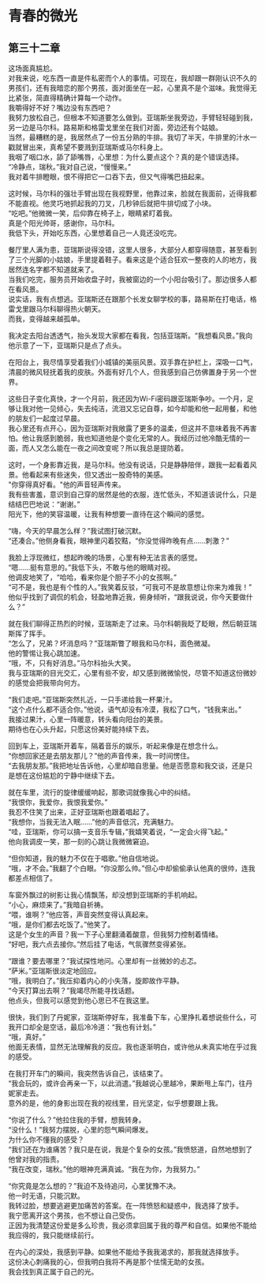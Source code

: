 # 青春的微光

## 第三十二章

这场面真尴尬。  
对我来说，吃东西一直是件私密而个人的事情。可现在，我却跟一群刚认识不久的男孩们，还有我暗恋的那个男孩，面对面坐在一起，心里真不是个滋味。我觉得无比紧张，简直得精确计算每一个动作。  
我嚼得好不好？嘴边没有东西吧？  
我努力放松自己，但根本不知道要怎么做到。亚瑞斯坐我旁边，手臂轻轻碰到我，另一边是马尔科。路易斯和格雷戈里坐在我们对面，旁边还有个姑娘。  
当然，最糟糕的是，我居然点了一份五分熟的牛排。我切了半天，牛排里的汁水一戳就冒出来，真希望不要溅到亚瑞斯或马尔科身上。  
我咽了咽口水，舔了舔嘴唇，心里想：为什么要点这个？真的是个错误选择。  
“冷静点，瑞秋。”我对自己说，“慢慢来。”  
我对着牛排瞪眼，恨不得把它一口吞下去，但又气得嘴巴扭起来。  

这时候，马尔科的强壮手臂出现在我视野里，他靠过来，脸就在我面前，近得我都不能直视。他灵巧地抓起我的刀叉，几秒钟后就把牛排切成了小块。  
“吃吧。”他微微一笑，后仰靠在椅子上，眼睛紧盯着我。  
真是个阳光帅哥，感谢你，马尔科。  
我低下头，开始吃东西，心里想着自己一人竟还没吃完。  

餐厅里人满为患，亚瑞斯说得没错，这里人很多，大部分人都穿得随意，甚至看到了三个光脚的小姑娘，手里提着鞋子。看来这是个适合狂欢一整夜的人的地方，我居然连名字都不知道就来了。  
当我们吃完，服务员开始收盘子时，我被窗边的一个小阳台吸引了。那边很多人都在看风景。  
说实话，我有点想逃。亚瑞斯还在跟那个长发女聊学校的事，路易斯在打电话，格雷戈里跟马尔科聊得热火朝天。  
而我，变得越来越孤单。  

我决定去阳台透透气，抬头发现大家都在看我，包括亚瑞斯。“我想看风景。”我向他示意了一下，亚瑞斯只是点了点头。  

在阳台上，我尽情享受着我们小城镇的美丽风景。双手靠在护栏上，深吸一口气，清晨的微风轻抚着我的皮肤。外面有好几个人，但我感到自己仿佛置身于另一个世界。  

这些日子变化真快，才一个月前，我还因为Wi-Fi密码跟亚瑞斯争吵。一个月，足够让我对他一见倾心，失去纯洁，流泪又忘记自尊，如今却能和他一起用餐，和他的朋友们一起度过早晨。  
我心里还有点开心，因为亚瑞斯对我敞露了更多的温柔，但这并不意味着我不再害怕。他让我感到脆弱，我也知道他是个变化无常的人。我经历过他冷酷无情的一面，而人又怎么能在一夜之间改变呢？所以我总是提防着。  

这时，一个身影靠近我，是马尔科。他没有说话，只是静静陪伴，跟我一起看着风景。他看起来有些迷失，但又透出一股奇特的美感。  
"你穿得真好看。"他的声音轻声传来。  
我有些害羞，意识到自己穿的居然是他的衣服，连忙低头，不知道该说什么，只是结结巴巴地说：“谢谢。”  
阳光下，他的笑容温暖，让我有种想要一直待在这个瞬间的感觉。  

“嗨，今天的早晨怎么样？”我试图打破沉默。  
“还凑合。”他侧身看我，眼神里闪着狡黠，“你没觉得昨晚有点……刺激？”  

我脸上浮现微红，想起昨晚的场景，心里有种无法言表的感觉。  
“嗯……挺有意思的。”我低下头，不敢与他的眼睛对视。  
他调皮地笑了，“哈哈，看来你是个胆子不小的女孩啊。”  
“可不是，我也是有个性的人。”我笑着反驳，“可我可不是故意想让你来为难我！”  
他似乎找到了调侃的机会，轻盈地靠近我，俯身倾听，“跟我说说，你今天要做什么？”  

就在我们聊得正热烈的时候，亚瑞斯走了过来。马尔科朝我眨了眨眼，然后朝亚瑞斯挥了挥手。  
“怎么了，兄弟？坏消息吗？”亚瑞斯瞥了眼我和马尔科，面色微凝。  
他的警惕让我心跳加速。  
“哦，不，只有好消息。”马尔科抬头大笑。  
我与亚瑞斯的目光交汇，心里有些不安，却又感到微微愉悦，尽管不知道这份微妙的感觉会把我带向何方。  

“我们走吧。”亚瑞斯突然扎近，一只手递给我一杯果汁。  
“这个点什么都不适合你。”他说，语气却没有冷漠，我松了口气，“钱我来出。”  
我接过果汁，心里一阵暖意，转头看向阳台的美景。  
期待也在心头升起，只愿这份美好能持续下去。  

回到车上，亚瑞斯开着车，隔着音乐的娱乐，听起来像是在想念什么。  
“你想回家还是去朋友那儿？”他的声音传来，我一时间愣住。  
“去我朋友那。”我把地址告诉他，心里却暗自思量。他是否愿意和我交谈，还是只是想在这份尴尬的宁静中继续下去。  

就在车里，流行的旋律缓缓响起，那歌词就像我心中的纠结。  
“我恨你，我爱你，我恨我爱你。”  
我忍不住笑了出来，正好亚瑞斯也跟着唱起了。  
“我想你，当我无法入眠……”他的声音低沉，充满魅力。  
“哇，亚瑞斯，你可以搞一支音乐专辑，”我嬉笑着说，“一定会火得飞起。”  
他向我调皮一笑，那一刻的心跳让我微微窘迫。  

“但你知道，我的魅力不仅在于唱歌。”他自信地说。  
“哦，才不会。”我翻了个白眼。“你没那么帅。”但心中却偷偷承认他真的很帅，连我都差点相信了。  

车窗外飘过的树影让我心情飘荡，却没想到亚瑞斯的手机响起。  
“小心，麻烦来了。”我暗自祈祷。  
“喂，谁啊？”他应答，声音突然变得认真起来。  
“哦，是你们都去吃饭了。”他笑了。  
这是个女生的声音？我一下子心里翻涌着酸意，但我努力控制着情绪。  
“好吧，我六点去接你。”然后挂了电话，气氛骤然变得紧张。  

“跟谁？要去哪里？”我试探性地问。心里却有一丝微妙的忐忑。  
“萨米。”亚瑞斯很淡定地回应。  
“哦，我明白了。”我压抑着内心的小失落，旋即故作平静。  
“今天打算出去啊？”我竭尽所能寻找话题。  
他点头，但我可以感觉到他心思已不在我这里。  

很快，我们到了丹妮家，亚瑞斯停好车，我准备下车，心里挣扎着想说些什么，可我开口却全是空话，最后冷冷道：“我也有计划。”  
“哦，真好。”   
他面无表情，显然无法理解我的反应。我也逐渐明白，或许他从未真实地在乎过我的感受。   

在我打开车门的瞬间，我突然告诉自己，该结束了。  
“我会玩的，或许会再亲一下，以此消遣。”我越说心里越冷，果断甩上车门，往丹妮家走去。  
意外的是，他的身影出现在我的视线里，目光坚定，似乎想要跟上我。  

“你说了什么？”他拉住我的手臂，想我转身。  
“没什么！”我努力摆脱，心里的怨气瞬间爆发。  
为什么你不懂我的感受？  
“我们还在为谁痛苦？我只是在说，我是个复杂的女孩。”我愤怒道，自然地想到了他曾对我的指责。  
“我在改变，瑞秋。”他的眼神充满真诚。“我在为你，为我努力。”  

“你究竟是怎么想的？”我迫不及待追问，心里犹豫不决。  
他一时无语，只能沉默。   
我转过脸，想要逃避更加痛苦的答案。在一阵愤怒和疑惑中，我选择了放手。  
我宁愿离开这个男孩，也不想让自己受伤。  
正因为我清楚这份爱是多么珍贵，我必须拿回属于我的尊严和自信。如果他不能给我应得的，我只能继续前行。  

在内心的深处，我感到平静。如果他不能给予我我渴求的，那我就选择放手。  
这份决心刺痛我的心，但我明白我将不再是那个怯懦无助的女孩。  
我会找到真正属于自己的光。  